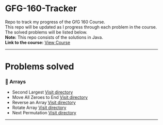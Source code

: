 # GFG-160-Tracker
Repo to track my progress of the GfG 160 Course.</br>
This repo will be updated as I progress through each problem in the course.</br>
The solved problems will be listed below.</br>
**Note:** This repo consists of the solutions in Java.</br>
**Link to the course:** [View Course](https://www.geeksforgeeks.org/courses/gfg-160-series)

---

# Problems solved

### 📝 Arrays
- Second Largest [Visit directory](https://github.com/rees8/GFG-160-Tracker/tree/main/1.%20Arrays/1.%20Second%20Largest)
- Move All Zeroes to End [Visit directory](https://github.com/rees8/GFG-160-Tracker/tree/main/1.%20Arrays/2.%20Move%20All%20Zeroes%20to%20End)
- Reverse an Array [Visit directory](https://github.com/rees8/GFG-160-Tracker/tree/main/1.%20Arrays/3.%20Reverse%20an%20Array)
- Rotate Array [Visit directory](https://github.com/rees8/GFG-160-Tracker/tree/main/1.%20Arrays/4.%20Rotate%20Array)
- Next Permutation [Visit directory](https://github.com/rees8/GFG-160-Tracker/tree/main/1.%20Arrays/5.%20Next%20Permutation)

---

